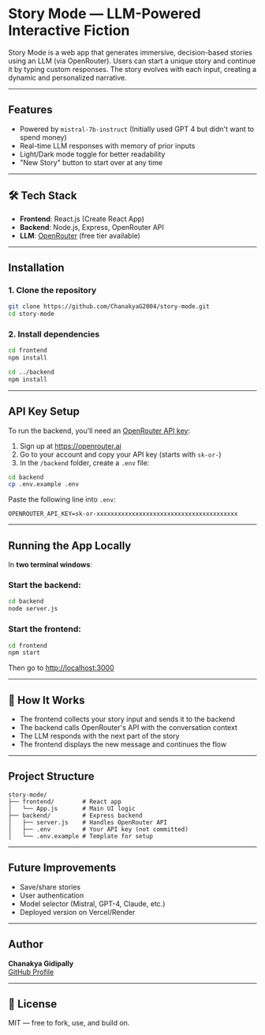 # Story Mode — LLM-Powered Interactive Fiction

Story Mode is a web app that generates immersive, decision-based stories using an LLM (via OpenRouter). Users can start a unique story and continue it by typing custom responses. The story evolves with each input, creating a dynamic and personalized narrative.

---

## Features

- Powered by `mistral-7b-instruct` (Initially used GPT 4 but didn't want to spend money)
- Real-time LLM responses with memory of prior inputs
- Light/Dark mode toggle for better readability
- "New Story" button to start over at any time

---

## 🛠️ Tech Stack

- **Frontend**: React.js (Create React App)
- **Backend**: Node.js, Express, OpenRouter API
- **LLM**: [OpenRouter](https://openrouter.ai/) (free tier available)

---

## Installation

### 1. Clone the repository

```bash
git clone https://github.com/ChanakyaG2004/story-mode.git
cd story-mode
```

### 2. Install dependencies

```bash
cd frontend
npm install

cd ../backend
npm install
```

---

## API Key Setup

To run the backend, you'll need an [OpenRouter API key](https://openrouter.ai/):

1. Sign up at https://openrouter.ai
2. Go to your account and copy your API key (starts with `sk-or-`)
3. In the `/backend` folder, create a `.env` file:

```bash
cd backend
cp .env.example .env
```

Paste the following line into `.env`:

```
OPENROUTER_API_KEY=sk-or-xxxxxxxxxxxxxxxxxxxxxxxxxxxxxxxxxxxxxxxx
```
---

## Running the App Locally

In **two terminal windows**:

### Start the backend:
```bash
cd backend
node server.js
```

### Start the frontend:
```bash
cd frontend
npm start
```

Then go to [http://localhost:3000](http://localhost:3000)

---

## 🧠 How It Works

- The frontend collects your story input and sends it to the backend
- The backend calls OpenRouter's API with the conversation context
- The LLM responds with the next part of the story
- The frontend displays the new message and continues the flow

---

## Project Structure

```
story-mode/
├── frontend/        # React app
│   └── App.js       # Main UI logic
├── backend/         # Express backend
│   ├── server.js    # Handles OpenRouter API
│   ├── .env         # Your API key (not committed)
│   └── .env.example # Template for setup
```

---

## Future Improvements

- Save/share stories
- User authentication
- Model selector (Mistral, GPT-4, Claude, etc.)
- Deployed version on Vercel/Render

---

## Author

**Chanakya Gidipally**  
[GitHub Profile](https://github.com/ChanakyaG2004)

---

## 📝 License

MIT — free to fork, use, and build on.
